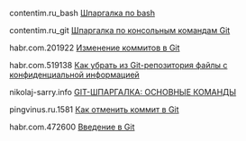contentim.ru_bash [Шпаргалка по bash](https://github.com/cyberspacedk/BASH-Commands)

contentim.ru_git [Шпаргалка по консольным командам Git](https://contentim.ru/git)

habr.com.201922  [Изменение коммитов в Git](https://habr.com/ru/post/201922/)

habr.com.519138 [Как убрать из Git-репозитория файлы с конфиденциальной информацией](https://habr.com/ru/company/ruvds/blog/519138/)

nikolaj-sarry.info [GIT-ШПАРГАЛКА: ОСНОВНЫЕ КОМАНДЫ](https://nikolaj-sarry.info/razrabotka/git/git-shpargalka-osnovnye-komandy/)

pingvinus.ru.1581 [Как отменить коммит в Git](https://pingvinus.ru/git/1581)

habr.com.472600 [Введение в Git](https://habr.com/ru/post/472600/)